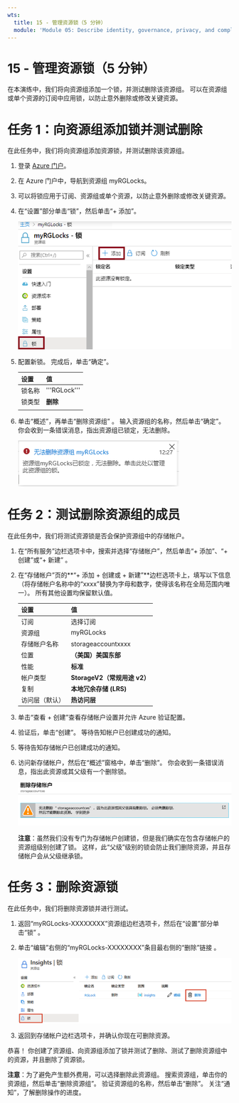 ```yaml
---
wts:
  title: 15 - 管理资源锁（5 分钟）
  module: 'Module 05: Describe identity, governance, privacy, and compliance features'
---
```

# <a name="15---manage-resource-locks-5-min"></a>15 - 管理资源锁（5 分钟）

在本演练中，我们将向资源组添加一个锁，并测试删除该资源组。 可以在资源组或单个资源的订阅中应用锁，以防止意外删除或修改关键资源。  


# <a name="task-1--add-a-lock-to-the-resource-group-and-test-deletion"></a>任务 1：向资源组添加锁并测试删除

在此任务中，我们将向资源组添加资源锁，并测试删除该资源组。 

1. 登录 [Azure 门户](https://portal.azure.com)。

2. 在 Azure 门户中，导航到资源组 myRGLocks。

3. 可以将锁应用于订阅、资源组或单个资源，以防止意外删除或修改关键资源。 

4. 在“设置”部分单击“锁”，然后单击“+ 添加”。 

    ![myRGLocks 资源组的屏幕截图，其中显示了“锁”窗格。](../images/1601.png)

5. 配置新锁。 完成后，单击“确定”。 

    | 设置 | 值 |
    | -- | -- |
    | 锁名称 | '''RGLock''' |
    | 锁类型 | **删除** |
    | | |

6. 单击“概述”，再单击“删除资源组” 。 输入资源组的名称，然后单击“确定”。 你会收到一条错误消息，指出资源组已锁定，无法删除。

    ![删除锁失败的屏幕截图。](../images/1602.png)

# <a name="task-2-test-deleting-a-member-of-the-resource-group"></a>任务 2：测试删除资源组的成员

在此任务中，我们将测试资源锁是否会保护资源组中的存储帐户。 

1. 在“所有服务”边栏选项卡中，搜索并选择“存储帐户”，然后单击“+ 添加”、“+ 创建”或“+ 新建”  。 

2. 在“存储帐户”页的**“+ 添加 + 创建或 + 新建”**边栏选项卡上，填写以下信息（将存储帐户名称中的“xxxx”替换为字母和数字，使得该名称在全局范围内唯一）。 所有其他设置均保留默认值。

    | 设置 | 值 | 
    | --- | --- |
    | 订阅 | 选择订阅 |
    | 资源组 | myRGLocks |
    | 存储帐户名称 | storageaccountxxxx |
    | 位置 | **（美国）美国东部**  |
    | 性能 | **标准** |
    | 帐户类型 | **StorageV2（常规用途 v2）** |
    | 复制 | **本地冗余存储 (LRS)** |
    | 访问层（默认） | **热访问层** |
   

3. 单击“查看 + 创建”查看存储帐户设置并允许 Azure 验证配置。 

4. 验证后，单击“创建”。 等待告知帐户已创建成功的通知。 

5.  等待告知存储帐户已创建成功的通知。 

6. 访问新存储帐户，然后在“概述”窗格中，单击“删除”。 你会收到一条错误消息，指出此资源或其父级有一个删除锁。 

    ![删除存储帐户时出现错误的屏幕截图。](../images/1603.png)

    **注意**：虽然我们没有专门为存储帐户创建锁，但是我们确实在包含存储帐户的资源组级别创建了锁。 这样，此“父级”级别的锁会防止我们删除资源，并且存储帐户会从父级继承锁。

# <a name="task-3-remove-the-resource-lock"></a>任务 3：删除资源锁

在此任务中，我们将删除资源锁并进行测试。 

1. 返回“myRGLocks-XXXXXXXX”资源组边栏选项卡，然后在“设置”部分单击“锁”  。
    
2. 单击“编辑”右侧的“myRGLocks-XXXXXXXX”条目最右侧的“删除”链接  。

    ![“锁”的屏幕截图，其中突出显示了“删除”链接。](../images/1604.png)

3. 返回到存储帐户边栏选项卡，并确认你现在可删除资源。

恭喜！ 你创建了资源组、向资源组添加了锁并测试了删除、测试了删除资源组中的资源，并且删除了资源锁。 

**注意**：为了避免产生额外费用，可以选择删除此资源组。 搜索资源组，单击你的资源组，然后单击“删除资源组”。 验证资源组的名称，然后单击“删除”。 关注“通知”，了解删除操作的进度。
